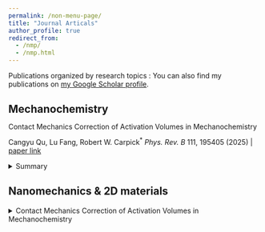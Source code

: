 ```yaml
---
permalink: /non-menu-page/
title: "Journal Articals"
author_profile: true
redirect_from: 
  - /nmp/
  - /nmp.html
---
```

Publications organized by research topics
: You can also find my publications on [my Google Scholar profile](https://scholar.google.com/citations?user=fSUo-qEAAAAJ&hl=en&oi=ao).

## Mechanochemistry
<p style="line-height: 75%;">Contact Mechanics Correction of Activation Volumes in Mechanochemistry

Cangyu Qu, Lu Fang, Robert W. Carpick<sup>*</sup> _Phys. Rev. B_ 111, 195405 (2025) | [paper link](https://journals.aps.org/prb/abstract/10.1103/PhysRevB.111.195405)
<details>
  <summary> Summary
</summary>
  This work did this did that xxx.
</details>
</p>

## Nanomechanics & 2D materials
<details>
  <summary> Contact Mechanics Correction of Activation Volumes in Mechanochemistry
</summary>
  Cangyu Qu, Lu Fang, Robert W. Carpick<sup>*</sup> _Phys. Rev. B_ 111, 195405 (2025)
  This work did this did that xxx.
  [paper link](https://journals.aps.org/prb/abstract/10.1103/PhysRevB.111.195405)
</details>
